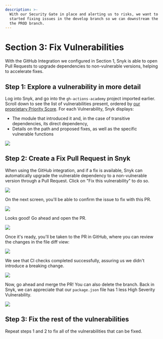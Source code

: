 ```yaml
---
description: >-
  With our Security Gate in place and alerting us to risks, we want to get
  started fixing issues in the develop branch so we can downstream the fixes to
  the PROD branch.
---
```


# Section 3: Fix Vulnerabilities

With the GitHub Integration we configured in Section 1, Snyk is able to open Pull Requests to upgrade dependencies to non-vulnerable versions, helping to accelerate fixes.

## Step 1: Explore a vulnerability in more detail

Log into Snyk, and go into the `gh-actions-academy` project imported earlier. Scroll down to see the list of vulnerabilities present, ordered by [our proprietary Priority Score](https://snyk.io/blog/snyk-priority-score/). For each Vulnerability, Snyk displays:

* The module that introduced it and, in the case of transitive dependencies, its direct dependency,
* Details on the path and proposed fixes, as well as the specific vulnerable functions

![](https://partner-workshop-assets.s3.us-east-2.amazonaws.com/snyk-vuln.png)

## Step 2: Create a Fix Pull Request in Snyk

When using the GitHub integration, and if a fix is available, Snyk can automatically upgrade the vulnerable dependency to a non-vulnerable version through a Pull Request. Click on "Fix this vulnerability" to do so.

![](https://partner-workshop-assets.s3.us-east-2.amazonaws.com/snyk-fixvuln.png)

On the next screen, you'll be able to confirm the issue to fix with this PR.

![](https://partner-workshop-assets.s3.us-east-2.amazonaws.com/snyk-prconfirm.png)

Looks good! Go ahead and open the PR.

![](https://partner-workshop-assets.s3.us-east-2.amazonaws.com/snyk-propen.png)

Once it's ready, you'll be taken to the PR in GitHub, where you can review the changes in the file diff view:

![](https://partner-workshop-assets.s3.us-east-2.amazonaws.com/gh-prdiff.png)

We see that CI checks completed successfully, assuring us we didn't introduce a breaking change.

![](https://partner-workshop-assets.s3.us-east-2.amazonaws.com/gh-prchecks.png)

Now, go ahead and merge the PR! You can also delete the branch. Back in Snyk, we can appreciate that our `package.json` file has 1 less High Severity Vulnerability.

![](https://partner-workshop-assets.s3.us-east-2.amazonaws.com/snyk-postpr.png)

## Step 3: Fix the rest of the vulnerabilities

Repeat steps 1 and 2 to fix all of the vulnerabilities that can be fixed.
